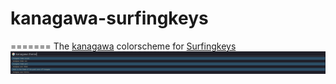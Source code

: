 # kanagawa-surfingkeys
=======
The [kanagawa](https://github.com/rebelot/kanagawa.nvim) colorscheme for [Surfingkeys](https://github.com/brookhong/Surfingkeys)
![kanagawa-surfingkeys](screenshot.png)
